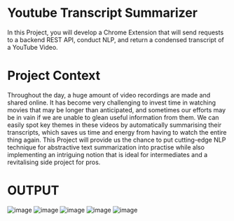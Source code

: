 # Youtube Transcript Summarizer
In this Project, you will develop a Chrome Extension that will send requests to a backend REST API, conduct NLP, and return a condensed transcript of a YouTube Video.
# Project Context
Throughout the day, a huge amount of video recordings are made and shared online. It has become very challenging to invest time in watching movies that may be longer than anticipated, and sometimes our efforts may be in vain if we are unable to glean useful information from them. We can easily spot key themes in these videos by automatically summarising their transcripts, which saves us time and energy from having to watch the entire thing again.
This Project will provide us the chance to put cutting-edge NLP technique for abstractive text summarization into practise while also implementing an intriguing notion that is ideal for intermediates and a revitalising side project for pros.
# OUTPUT
![image](https://user-images.githubusercontent.com/95179737/203740524-d084319b-2279-4f63-b4d1-9c785869ae57.png)
![image](https://user-images.githubusercontent.com/95179737/203741151-0129db5c-148a-4189-a87d-3675cecaabee.png)
![image](https://user-images.githubusercontent.com/95179737/203741306-1c9aac57-aae3-4111-bc3a-36f11d92f83c.png)
![image](https://user-images.githubusercontent.com/95179737/203741446-c14f37d7-da1b-4ab9-8e95-ed0e56516578.png)
![image](https://user-images.githubusercontent.com/95179737/203741598-d7a27b49-e7e3-4b2b-a1ab-074f961cc81e.png)

